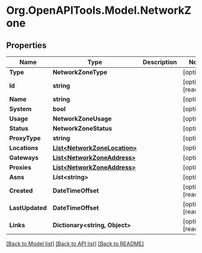 # Org.OpenAPITools.Model.NetworkZone

## Properties

Name | Type | Description | Notes
------------ | ------------- | ------------- | -------------
**Type** | **NetworkZoneType** |  | [optional] 
**Id** | **string** |  | [optional] [readonly] 
**Name** | **string** |  | [optional] 
**System** | **bool** |  | [optional] 
**Usage** | **NetworkZoneUsage** |  | [optional] 
**Status** | **NetworkZoneStatus** |  | [optional] 
**ProxyType** | **string** |  | [optional] 
**Locations** | [**List&lt;NetworkZoneLocation&gt;**](NetworkZoneLocation.md) |  | [optional] 
**Gateways** | [**List&lt;NetworkZoneAddress&gt;**](NetworkZoneAddress.md) |  | [optional] 
**Proxies** | [**List&lt;NetworkZoneAddress&gt;**](NetworkZoneAddress.md) |  | [optional] 
**Asns** | **List&lt;string&gt;** |  | [optional] 
**Created** | **DateTimeOffset** |  | [optional] [readonly] 
**LastUpdated** | **DateTimeOffset** |  | [optional] [readonly] 
**Links** | **Dictionary&lt;string, Object&gt;** |  | [optional] [readonly] 

[[Back to Model list]](../README.md#documentation-for-models) [[Back to API list]](../README.md#documentation-for-api-endpoints) [[Back to README]](../README.md)

